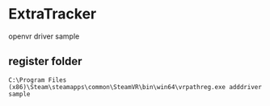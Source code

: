 # ExtraTracker
openvr driver sample

## register folder

```
C:\Program Files (x86)\Steam\steamapps\common\SteamVR\bin\win64\vrpathreg.exe adddriver sample
```
